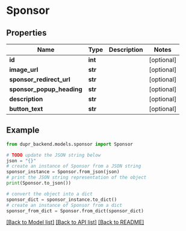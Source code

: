 # Sponsor


## Properties

Name | Type | Description | Notes
------------ | ------------- | ------------- | -------------
**id** | **int** |  | [optional] 
**image_url** | **str** |  | [optional] 
**sponsor_redirect_url** | **str** |  | [optional] 
**sponsor_popup_heading** | **str** |  | [optional] 
**description** | **str** |  | [optional] 
**button_text** | **str** |  | [optional] 

## Example

```python
from dupr_backend.models.sponsor import Sponsor

# TODO update the JSON string below
json = "{}"
# create an instance of Sponsor from a JSON string
sponsor_instance = Sponsor.from_json(json)
# print the JSON string representation of the object
print(Sponsor.to_json())

# convert the object into a dict
sponsor_dict = sponsor_instance.to_dict()
# create an instance of Sponsor from a dict
sponsor_from_dict = Sponsor.from_dict(sponsor_dict)
```
[[Back to Model list]](../README.md#documentation-for-models) [[Back to API list]](../README.md#documentation-for-api-endpoints) [[Back to README]](../README.md)



